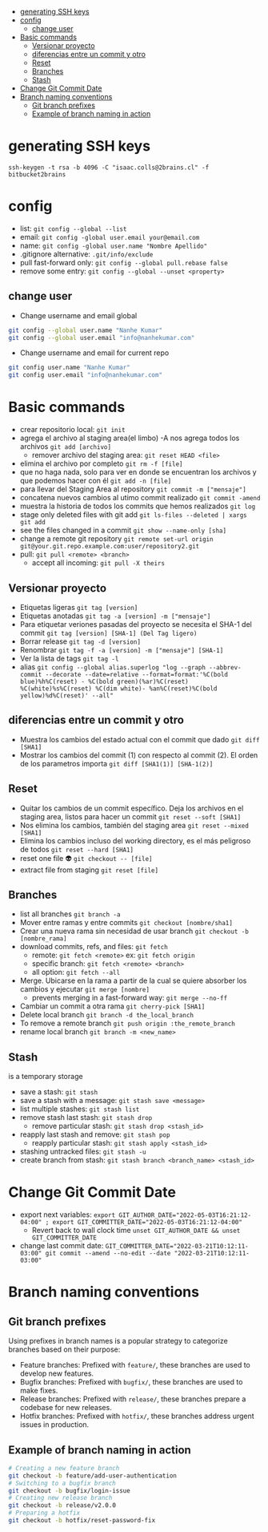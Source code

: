 - [generating SSH keys](#generating-ssh-keys)
- [config](#config)
  - [change user](#change-user)
- [Basic commands](#basic-commands)
  - [Versionar proyecto](#versionar-proyecto)
  - [diferencias entre un commit y otro](#diferencias-entre-un-commit-y-otro)
  - [Reset](#reset)
  - [Branches](#branches)
  - [Stash](#stash)
- [Change Git Commit Date](#change-git-commit-date)
- [Branch naming conventions](#branch-naming-conventions)
  - [Git branch prefixes](#git-branch-prefixes)
  - [Example of branch naming in action](#example-of-branch-naming-in-action)

# generating SSH keys

`ssh-keygen -t rsa -b 4096 -C "isaac.colls@2brains.cl" -f bitbucket2brains`

# config

- list: `git config --global --list`
- email: `git config -global user.email your@email.com`
- name: `git config -global user.name "Nombre Apellido"`
- .gitignore alternative: `.git/info/exclude`
- pull fast-forward only: `git config --global pull.rebase false`
- remove some entry: `git config --global --unset <property>`

## change user

- Change username and email global

```bash
git config --global user.name "Nanhe Kumar"
git config --global user.email "info@nanhekumar.com"
```

- Change username and email for current repo

```bash
git config user.name "Nanhe Kumar"
git config user.email "info@nanhekumar.com"
```

# Basic commands

- crear repositorio local: `git init`
- agrega el archivo al staging area(el limbo) -A nos agrega todos los archivos `git add [archivo]`
  - remover archivo del staging area: `git reset HEAD <file>`
- elimina el archivo por completo `git rm -f [file]`
- que no haga nada, solo para ver en donde se encuentran los archivos y que podemos hacer con él `git add -n [file]`
- para llevar del Staging Area al repository `git commit -m ["mensaje"]`
- concatena nuevos cambios al utimo commit realizado `git commit -amend`
- muestra la historia de todos los commits que hemos realizados `git log`
- stage only deleted files with git add `git ls-files --deleted | xargs git add`
- see the files changed in a commit `git show --name-only [sha]`
- change a remote git repository `git remote set-url origin git@your.git.repo.example.com:user/repository2.git`
- pull: `git pull <remote> <branch>`
  - accept all incoming: `git pull -X theirs`

## Versionar proyecto

- Etiquetas ligeras `git tag [version]`
- Etiquetas anotadas `git tag -a [version] -m ["mensaje"]`
- Para etiquetar veriones pasadas del proyecto se necesita el SHA-1 del commit `git tag [version] [SHA-1] (Del Tag ligero)`
- Borrar release `git tag -d [version]`
- Renombrar `git tag -f -a [version] -m ["mensaje"] [SHA-1]`
- Ver la lista de tags `git tag -l`
- alias `git config --global alias.superlog "log --graph --abbrev-commit --decorate --date=relative --format=format:'%C(bold blue)%h%C(reset) - %C(bold green)(%ar)%C(reset) %C(white)%s%C(reset) %C(dim white)- %an%C(reset)%C(bold yellow)%d%C(reset)' --all"`

## diferencias entre un commit y otro

- Muestra los cambios del estado actual con el commit que dado `git diff [SHA1]`
- Mostrar los cambios del commit (1) con respecto al commit (2). El orden de los parametros importa `git diff [SHA1(1)] [SHA-1(2)]`

## Reset

- Quitar los cambios de un commit específico. Deja los archivos en el staging area, listos para hacer un commit `git reset --soft [SHA1]`
- Nos elimina los cambios, también del staging area `git reset --mixed [SHA1]`
- Elimina los cambios incluso del working directory, es el más peligroso de todos `git reset --hard [SHA1]`
- reset one file 👽 `git checkout -- [file]`
- extract file from staging `git reset [file]`

## Branches

- list all branches `git branch -a`
- Mover entre ramas y entre commits `git checkout [nombre/sha1]`
- Crear una nueva rama sin necesidad de usar branch `git checkout -b [nombre_rama]`
- download commits, refs, and files: `git fetch`
  - remote: `git fetch <remote>` ex: `git fetch origin`
  - specific branch: `git fetch <remote> <branch>`
  - all option: `git fetch --all`
- Merge. Ubicarse en la rama a partir de la cual se quiere absorber los cambios y ejecutar `git merge [nombre]`
  - prevents merging in a fast-forward way: `git merge --no-ff`
- Cambiar un commit a otra rama `git cherry-pick [SHA1]`
- Delete local branch `git branch -d the_local_branch`
- To remove a remote branch `git push origin :the_remote_branch`
- rename local branch `git branch -m <new_name>`

## Stash

is a temporary storage

- save a stash: `git stash`
- save a stash with a message: `git stash save <message>`
- list multiple stashes: `git stash list`
- remove stash last stash: `git stash drop`
  - remove particular stash: `git stash drop <stash_id>`
- reapply last stash and remove: `git stash pop`
  - reapply particular stash: `git stash apply <stash_id>`
- stashing untracked files: `git stash -u`
- create branch from stash: `git stash branch <branch_name> <stash_id>`

# Change Git Commit Date

- export next variables: `export GIT_AUTHOR_DATE="2022-05-03T16:21:12-04:00" ; export GIT_COMMITTER_DATE="2022-05-03T16:21:12-04:00"`
  - Revert back to wall clock time `unset GIT_AUTHOR_DATE && unset GIT_COMMITTER_DATE`
- change last commit date: `GIT_COMMITTER_DATE="2022-03-21T10:12:11-03:00" git commit --amend --no-edit --date "2022-03-21T10:12:11-03:00"`

# Branch naming conventions

## Git branch prefixes

Using prefixes in branch names is a popular strategy to categorize branches based on their purpose:

- Feature branches: Prefixed with `feature/`, these branches are used to develop new features.
- Bugfix branches: Prefixed with `bugfix/`, these branches are used to make fixes.
- Release branches: Prefixed with `release/`, these branches prepare a codebase for new releases.
- Hotfix branches: Prefixed with `hotfix/`, these branches address urgent issues in production.

## Example of branch naming in action

```bash
# Creating a new feature branch
git checkout -b feature/add-user-authentication
# Switching to a bugfix branch
git checkout -b bugfix/login-issue
# Creating new release branch
git checkout -b release/v2.0.0
# Preparing a hotfix
git checkout -b hotfix/reset-password-fix
```
